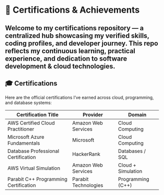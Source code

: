 # 📜 Certifications & Achievements
Welcome to my certifications repository — a centralized hub showcasing my verified skills, coding profiles, and developer journey. This repo reflects my continuous learning, practical experience, and dedication to software development & cloud technologies.
---

## 🎓 Certifications
Here are the official certifications I’ve earned across cloud, programming, and database systems:

| Certification Title                        | Provider             | Domain              |
|--------------------------------------------|----------------------|---------------------|
| AWS Certified Cloud Practitioner           | Amazon Web Services  | Cloud Computing     |
| Microsoft Azure Fundamentals               | Microsoft            | Cloud Computing     |
| Database Professional Certification        | HackerRank           | Databases / SQL     |
| AWS Virtual Simulation                     | Amazon Web Services  | Cloud + Simulation  |
| Parabit C++ Programming Certification      | Parabit Technologies | Programming (C++)   |

